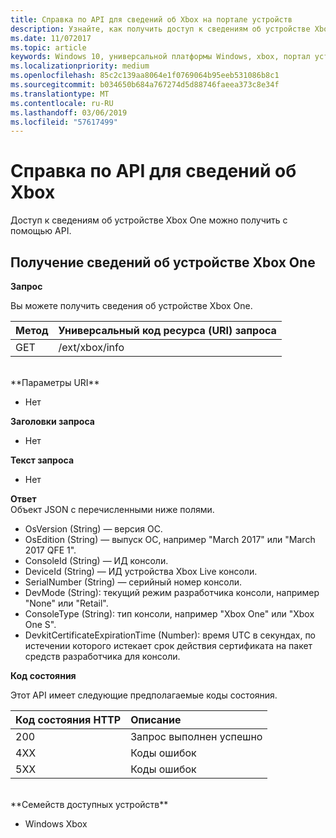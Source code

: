```yaml
---
title: Справка по API для сведений об Xbox на портале устройств
description: Узнайте, как получить доступ к сведениям об устройстве Xbox.
ms.date: 11/072017
ms.topic: article
keywords: Windows 10, универсальной платформы Windows, xbox, портал устройств
ms.localizationpriority: medium
ms.openlocfilehash: 85c2c139aa8064e1f0769064b95eeb531086b8c1
ms.sourcegitcommit: b034650b684a767274d5d88746faeea373c8e34f
ms.translationtype: MT
ms.contentlocale: ru-RU
ms.lasthandoff: 03/06/2019
ms.locfileid: "57617499"
---
```

# <a name="xbox-info-api-reference"></a>Справка по API для сведений об Xbox   
Доступ к сведениям об устройстве Xbox One можно получить с помощью API.

## <a name="get-xbox-one-device-information"></a>Получение сведений об устройстве Xbox One

**Запрос**

Вы можете получить сведения об устройстве Xbox One.

Метод      | Универсальный код ресурса (URI) запроса
:------     | :-----
GET | /ext/xbox/info
<br />
**Параметры URI**

- Нет

**Заголовки запроса**

- Нет

**Текст запроса**

- Нет

**Ответ**   
Объект JSON с перечисленными ниже полями.

* OsVersion (String) — версия ОС.
* OsEdition (String) — выпуск ОС, например "March 2017" или "March 2017 QFE 1".
* ConsoleId (String) — ИД консоли.
* DeviceId (String) — ИД устройства Xbox Live консоли.
* SerialNumber (String) — серийный номер консоли.
* DevMode (String): текущий режим разработчика консоли, например "None" или "Retail".
* ConsoleType (String): тип консоли, например "Xbox One" или "Xbox One S".
* DevkitCertificateExpirationTime (Number): время UTC в секундах, по истечении которого истекает срок действия сертификата на пакет средств разработчика для консоли.

**Код состояния**

Этот API имеет следующие предполагаемые коды состояния.

Код состояния HTTP      | Описание
:------     | :-----
200 | Запрос выполнен успешно
4XX | Коды ошибок
5XX | Коды ошибок

<br />
**Семейств доступных устройств**

* Windows Xbox